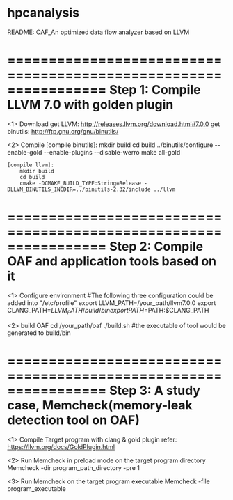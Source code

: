 # hpcanalysis

README: OAF_An optimized data flow analyzer based on LLVM

================================================================
Step 1: Compile LLVM 7.0 with golden plugin
================================================================
<1> Download 
    get LLVM: http://releases.llvm.org/download.html#7.0.0
    get binutils: http://ftp.gnu.org/gnu/binutils/

<2> Compile
    [compile binutils]:
	    mkdir build
        cd build
        ../binutils/configure --enable-gold --enable-plugins --disable-werro
        make all-gold
		
    [compile llvm]:
		mkdir build
		cd build
		cmake -DCMAKE_BUILD_TYPE:String=Release -DLLVM_BINUTILS_INCDIR=../binutils-2.32/include ../llvm

================================================================
Step 2: Compile OAF and application tools based on it
================================================================
<1> Configure environment
	#The following three configuration could be added into "/etc/profile"
	export LLVM_PATH=/your_path/llvm7.0.0
	export CLANG_PATH=$LLVM_PATH/build/bin
	export PATH=$PATH:$CLANG_PATH

<2> build OAF
	cd /your_path/oaf
	./build.sh
	#the executable of tool would be generated to build/bin

================================================================
Step 3: A study case, Memcheck(memory-leak detection tool on OAF)
================================================================
<1> Compile Target program with clang & gold plugin
    refer: https://llvm.org/docs/GoldPlugin.html

<2> Run Memcheck in preload mode on the target program directory
    Memcheck -dir program_path_directory -pre 1
	
<3> Run Memcheck on the target program executable
    Memcheck -file program_executable
